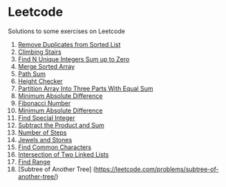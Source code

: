 # Leetcode
Solutions to some exercises on Leetcode

1. [Remove Duplicates from Sorted List](https://leetcode.com/problems/remove-duplicates-from-sorted-list/)
2. [Climbing Stairs](https://leetcode.com/problems/climbing-stairs/)
3. [Find N Unique Integers Sum up to Zero](https://leetcode.com/problems/find-n-unique-integers-sum-up-to-zero/)
4. [Merge Sorted Array](https://leetcode.com/problems/merge-sorted-array/)
5. [Path Sum](https://leetcode.com/problems/path-sum/)
6. [Height Checker](https://leetcode.com/problems/height-checker/)
7. [Partition Array Into Three Parts With Equal Sum](https://leetcode.com/problems/partition-array-into-three-parts-with-equal-sum/)
8. [Minimum Absolute Difference](https://leetcode.com/problems/minimum-absolute-difference/)
9. [Fibonacci Number](https://leetcode.com/problems/fibonacci-number/)
10. [Minimum Absolute Difference](https://leetcode.com/problems/minimum-absolute-difference/)
11. [Find Special Integer](https://leetcode.com/problems/element-appearing-more-than-25-in-sorted-array/)
12. [Subtract the Product and Sum](https://leetcode.com/problems/subtract-the-product-and-sum-of-digits-of-an-integer/)
13. [Number of Steps](https://leetcode.com/problems/number-of-steps-to-reduce-a-number-to-zero/)
14. [Jewels and Stones](https://leetcode.com/problems/jewels-and-stones/)
15. [Find Common Characters](https://leetcode.com/problems/find-common-characters/)
16. [Intersection of Two Linked Lists](https://leetcode.com/problems/intersection-of-two-linked-lists/)
17. [Find Range](https://leetcode.com/problems/find-first-and-last-position-of-element-in-sorted-array/)
18. [Subtree of Another Tree] (https://leetcode.com/problems/subtree-of-another-tree/)
